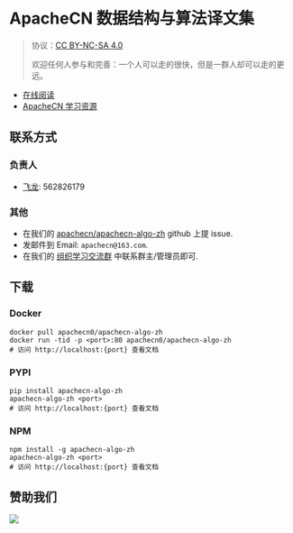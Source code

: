 # ApacheCN 数据结构与算法译文集

> 协议：[CC BY-NC-SA 4.0](http://creativecommons.org/licenses/by-nc-sa/4.0/)
> 
> 欢迎任何人参与和完善：一个人可以走的很快，但是一群人却可以走的更远。

* [在线阅读](https://algo.apachecn.org)
* [ApacheCN 学习资源](http://docs.apachecn.org/)

<!--
## 贡献指南

本项目需要校对，欢迎大家提交 Pull Request。

> 请您勇敢地去翻译和改进翻译。虽然我们追求卓越，但我们并不要求您做到十全十美，因此请不要担心因为翻译上犯错——在大部分情况下，我们的服务器已经记录所有的翻译，因此您不必担心会因为您的失误遭到无法挽回的破坏。（改编自维基百科）
-->

## 联系方式

### 负责人

* [飞龙](https://github.com/wizardforcel): 562826179

### 其他

*   在我们的 [apachecn/apachecn-algo-zh](https://github.com/apachecn/apachecn-algo-zh) github 上提 issue.
*   发邮件到 Email: `apachecn@163.com`.
*   在我们的 [组织学习交流群](http://www.apachecn.org/organization/348.html) 中联系群主/管理员即可.

## 下载

### Docker

```
docker pull apachecn0/apachecn-algo-zh
docker run -tid -p <port>:80 apachecn0/apachecn-algo-zh
# 访问 http://localhost:{port} 查看文档
```

### PYPI

```
pip install apachecn-algo-zh
apachecn-algo-zh <port>
# 访问 http://localhost:{port} 查看文档
```

### NPM

```
npm install -g apachecn-algo-zh
apachecn-algo-zh <port>
# 访问 http://localhost:{port} 查看文档
```

## 赞助我们

![](http://data.apachecn.org/img/about/donate.jpg)
